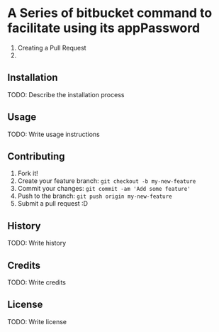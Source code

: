 # A Series of bitbucket command to facilitate using its appPassword

1. Creating a Pull Request
2. 

## Installation

TODO: Describe the installation process

## Usage

TODO: Write usage instructions

## Contributing

1. Fork it!
2. Create your feature branch: `git checkout -b my-new-feature`
3. Commit your changes: `git commit -am 'Add some feature'`
4. Push to the branch: `git push origin my-new-feature`
5. Submit a pull request :D

## History

TODO: Write history

## Credits

TODO: Write credits

## License

TODO: Write license